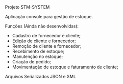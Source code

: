 Projeto STM-SYSTEM

Aplicação console para gestão de estoque.

Funções (Ainda não desenvolvidas):
- Cadastro de fornecedor e cliente;
- Edição de cliente e fornecedor;
- Remoção de cliente e fornecedor;
- Recebimento de estoque;
- Manutenção no estoque;
- Criação de pedido;
- Movimentação de estoque e faturamento de cliente;

Arquivos Serializados JSON e XML
